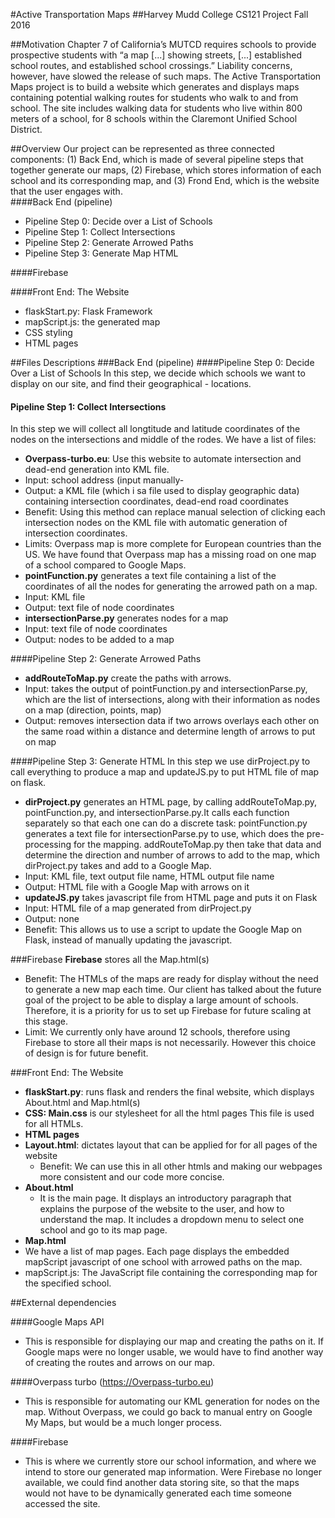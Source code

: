 #Active Transportation Maps
##Harvey Mudd College CS121 Project Fall 2016

##Motivation
Chapter 7 of California’s MUTCD requires schools to provide prospective students with “a map [...] showing streets, [...] established school routes, and established school crossings.” Liability concerns, however, have slowed the release of such maps. The Active Transportation Maps project is to build a website which generates and displays maps containing potential walking routes for students who walk to and from school. The site includes walking data for students who live within 800 meters of a school, for 8 schools within the Claremont Unified School District.

##Overview
Our project can be represented as three connected components: (1) Back End, which is made of several pipeline steps that together generate our maps, (2) Firebase, which stores information of each school and its corresponding map, and (3) Frond End, which is the website that the user engages with.  
####Back End (pipeline)
- Pipeline Step 0: Decide over a List of Schools
- Pipeline Step 1: Collect Intersections
- Pipeline Step 2: Generate Arrowed Paths
- Pipeline Step 3: Generate Map HTML

####Firebase

####Front End: The Website
- flaskStart.py: Flask Framework
- mapScript.js: the generated map
- CSS styling
- HTML pages


##Files Descriptions
###Back End (pipeline)
####Pipeline Step 0: Decide Over a List of Schools
In this step, we decide which schools we want to display on our site, and find their geographical - locations. 


#### Pipeline Step 1: Collect Intersections
In this step we will collect all longtitude and latitude coordinates of the nodes on the intersections and middle of the rodes. We have a list of files:
- **Overpass-turbo.eu**: Use this website to automate intersection and dead-end generation into KML file. 
 - Input: school address (input manually-
 - Output: a KML file (which i sa file used to display geographic data) containing intersection coordinates, dead-end road coordinates
 - Benefit: Using this method can replace manual selection of clicking each intersection nodes on the KML file with automatic generation of intersection coordinates.
 - Limits: Overpass map is more complete for European countries than the US. We have found that Overpass map has a missing road on one map of a school compared to Google Maps. 
- **pointFunction.py** generates a text file containing a list of the coordinates of all the nodes for generating the arrowed path on a map. 
 - Input: KML file
 - Output: text file of node coordinates
- **intersectionParse.py** generates nodes for a map
 - Input: text file of node coordinates
 - Output: nodes to be added to a map


####Pipeline Step 2: Generate Arrowed Paths
- **addRouteToMap.py** create the paths with arrows.
 - Input: takes the output of pointFunction.py and intersectionParse.py, which are the list of intersections, along with their information as nodes on a map (direction, points, map)
 - Output: removes intersection data if two arrows overlays each other on the same road within a distance and determine length of arrows to put on map


####Pipeline Step 3: Generate HTML
In this step we use dirProject.py to call everything to produce a map and updateJS.py to put HTML file of map on flask.
- **dirProject.py** generates an HTML page, by calling addRouteToMap.py, pointFunction.py, and intersectionParse.py.It calls each function separately so that each one can do a discrete task: pointFunction.py generates a text file for intersectionParse.py to use, which does the pre-processing for the mapping. addRouteToMap.py then take that data and determine the direction and number of arrows to add to the map, which dirProject.py takes and add to a Google Map. 
 - Input: KML file, text output file name, HTML output file name
 - Output: HTML file with a Google Map with arrows on it
- **updateJS.py** takes javascript file from HTML page and puts it on Flask
 - Input:  HTML file of a map generated from dirProject.py
 - Output: none
 - Benefit: This allows us to use a script to update the Google Map on Flask, instead of manually updating the javascript.

###Firebase
**Firebase** stores all the Map.html(s)
- Benefit: The HTMLs of the maps are ready for display without the need to generate a new map each time. Our client has talked about the future goal of the project to be able to display a large amount of schools. Therefore, it is a priority for us to set up Firebase for future scaling at this stage.
- Limit: We currently only have around 12 schools, therefore using Firebase to store all their maps is not necessarily. However this choice of design is for future benefit. 


###Front End: The Website
- **flaskStart.py**: runs flask and renders the final website, which displays About.html and Map.html(s)
- **CSS: Main.css** is our stylesheet for all the html pages
This file is used for all HTMLs. 
 - **HTML pages**
  - **Layout.html**: dictates layout that can be applied for for all pages of the website
    - Benefit: We can use this in all other htmls and making our webpages more consistent and our code more concise.
  - **About.html**
    - It is the main page. It displays an introductory paragraph that explains the purpose of the website to the user, and how to understand the map. It includes a dropdown menu to select one school and go to its map page.
   - **Map.html**
   - We have a list of map pages. Each page displays the embedded mapScript javascript of one school with arrowed paths on the map.
 - mapScript.js: The JavaScript file containing the corresponding map for the specified school.
 
##External dependencies 

####Google Maps API
 - This is responsible for displaying our map and creating the paths on it. If Google maps were no longer usable, we would have to find another way of creating the routes and arrows on our map. 

####Overpass turbo (https://Overpass-turbo.eu)
 - This is responsible for automating our KML generation for nodes on the map. Without Overpass, we could go back to manual entry on Google My Maps, but would be a much longer process. 

####Firebase
 - This is where we currently store our school information, and where we intend to store our generated map information. Were Firebase no longer available, we could find another data storing site, so that the maps would not have to be dynamically generated each time someone accessed the site. 

